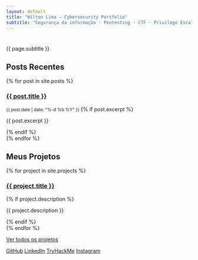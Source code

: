 ```yaml
---
layout: default
title: "Wilton Lima — Cybersecurity Portfolio"
subtitle: "Segurança da informação · Pentesting · CTF · Privilege Escalation"
---
```


<div class="hero">
  <h1 id="typed" data-text="{{ page.title }}"></h1>
  <p class="subtitle">{{ page.subtitle }}</p>
</div>

<section>
  <h2>Posts Recentes</h2>
  {% for post in site.posts %}
  <div class="card">
    <h3><a href="{{ post.url }}">{{ post.title }}</a></h3>
    <small>{{ post.date | date: "%-d %b %Y" }}</small>
    {% if post.excerpt %}
    <p>{{ post.excerpt }}</p>
    {% endif %}
  </div>
  {% endfor %}
</section>

<section>
  <h2>Meus Projetos</h2>
  {% for project in site.projects %}
  <div class="card">
    <h3><a href="{{ project.url }}">{{ project.title }}</a></h3>
    {% if project.description %}
    <p>{{ project.description }}</p>
    {% endif %}
  </div>
  {% endfor %}
  <p><a href="/projects.html">Ver todos os projetos</a></p>
</section>

<script src="/assets/js/typing.js"></script>

</section>

<script src="/assets/js/typing.js"></script>

<div class="social-links">
  <a href="https://github.com/willimaofc" target="_blank" class="social github">GitHub</a>
  <a href="https://linkedin.com/in/wil-limaofc" target="_blank" class="social linkedin">LinkedIn</a>
  <a href="https://tryhackme.com/p/willimaofc" target="_blank" class="social tryhackme">TryHackMe</a>
  <a href="https://instagram.com/wil_limaofc" target="_blank" class="social instagram">Instagram</a>
</div>

